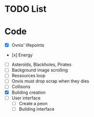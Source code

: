 TODO List
=========

# Code

- [x] Ovnis' lifepoints
- [x] Energy
- [ ] Asteroïds, Blackholes, Pirates
- [ ] Background image scrolling
- [ ] Ressources loop
- [ ] Onvis must drop scrap when they dies
- [ ] Collisons
- [x] Building creation
- [ ] User interface
  - [ ] Create a peon
  - [ ] Building interface
